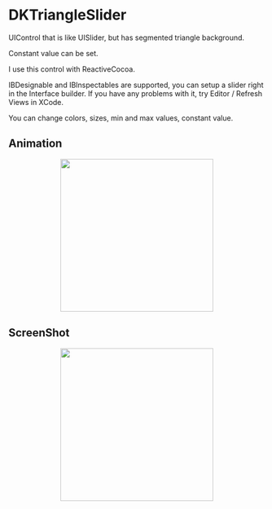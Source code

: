 # DKTriangleSlider
UIControl that is like UISlider, but has segmented triangle background.

Constant value can be set.

I use this control with ReactiveCocoa.

IBDesignable and IBInspectables are supported, you can setup a slider right in the Interface builder.
If you have any problems with it, try Editor / Refresh Views in XCode.

You can change colors, sizes, min and max values, constant value.

## Animation
<p align="center"><img width="300" src="http://blog.alwawee.com/wp-content/uploads/2017/11/DKTriangleSlider.gif"></p>

## ScreenShot
<p align="center"><img width="300" src="http://blog.alwawee.com/wp-content/uploads/2017/11/DKTriangleSlider-1.png"></p>
